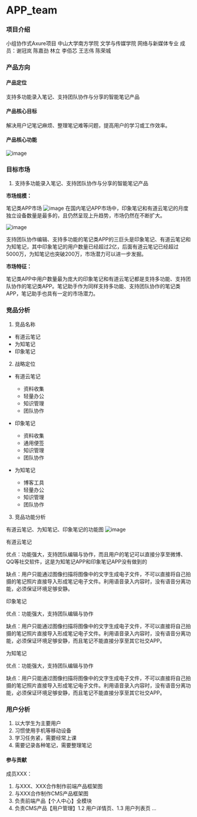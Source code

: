 # APP_team

### 项目介绍
小组协作式Axure项目
中山大学南方学院 文学与传媒学院 网络与新媒体专业
成员：谢冠岚 陈嘉劲 林立 李佰芯 王志伟 陈荣城

### 产品方向

#### 产品定位
支持多功能录入笔记、支持团队协作与分享的智能笔记产品
#### 产品核心目标
解决用户记笔记麻烦、整理笔记难等问题，提高用户的学习或工作效率。
#### 产品核心功能
![image](https://camo.githubusercontent.com/baf88b571c02bbc6712fda1dc302e1c5bada6434/68747470733a2f2f3639303234343935372e6769746875622e696f2f4150505f46696e616c2f2545372541432539342545382541452542302545352538412541392545362538392538422e706e67)


### 目标市场
1. 支持多功能录入笔记、支持团队协作与分享的智能笔记产品

**市场规模：**

笔记类APP市场
![image](https://690244957.github.io/APP_Final/%E7%AC%94%E8%AE%B0%E7%B1%BBAPP%E4%B8%A4%E5%A4%A7%E5%B7%A8%E5%A4%B4%E6%9C%88%E5%BA%A6%E7%8B%AC%E7%AB%8B%E8%AE%BE%E5%A4%87%E6%95%B0.png)
在国内笔记APP市场中，印象笔记和有道云笔记的月度独立设备数量是最多的，且仍然呈现上升趋势，市场仍然在不断扩大。


![image](https://690244957.github.io/APP_Final/%E7%AC%94%E8%AE%B0APP%E6%95%B0%E6%8D%AE%E5%88%86%E6%9E%90.jpg)

支持团队协作编辑、支持多功能的笔记类APP的三巨头是印象笔记、有道云笔记和为知笔记，其中印象笔记的用户数量已经超过2亿，后面有道云笔记已经超过5000万，为知笔记也突破200万，市场潜力可以进一步发掘。

**市场特征：**

笔记类APP中用户数量最为庞大的印象笔记和有道云笔记都是支持多功能、支持团队协作的笔记类APP。笔记助手作为同样支持多功能、支持团队协作的笔记类APP，笔记助手也具有一定的市场潜力。


### 竞品分析
1. 竞品名称
- 有道云笔记
- 为知笔记
- 印象笔记
2. 战略定位

- 有道云笔记
  - 资料收集
  - 轻量办公
  - 知识管理
  - 团队协作

- 印象笔记
  - 资料收集
  - 通用便签
  - 知识管理
  - 团队协作

- 为知笔记
  - 博客工具
  - 轻量办公
  - 知识管理
  - 团队协作

3. 竞品功能分析

有道云笔记、为知笔记、印象笔记的功能图
![image](https://690244957.github.io/APP_Final/%E5%9B%A2%E9%98%9F%E5%8D%8F%E4%BD%9C%E7%AC%94%E8%AE%B0%E7%B1%BBAPP.png)

有道云笔记

优点：功能强大，支持团队编辑与协作，而且用户的笔记可以直接分享至微博、QQ等社交软件，这是为知笔记APP和印象笔记APP没有做到的

缺点：用户只能通过图像扫描将图像中的文字生成电子文件，不可以直接将自己拍摄的笔记照片直接导入形成笔记电子文件。利用语音录入内容时，没有语音分离功能，必须保证环境足够安静。

印象笔记

优点：功能强大，支持团队编辑与协作

缺点：用户只能通过图像扫描将图像中的文字生成电子文件，不可以直接将自己拍摄的笔记照片直接导入形成笔记电子文件。利用语音录入内容时，没有语音分离功能，必须保证环境足够安静，而且笔记不能直接分享至其它社交APP。

为知笔记

优点：功能强大，支持团队编辑与协作

缺点：用户只能通过图像扫描将图像中的文字生成电子文件，不可以直接将自己拍摄的笔记照片直接导入形成笔记电子文件。利用语音录入内容时，没有语音分离功能，必须保证环境足够安静，而且笔记不能直接分享至其它社交APP。


### 用户分析  
1. 以大学生为主要用户
2. 习惯使用手机等移动设备
3. 学习任务紧，需要经常上课
4. 需要记录各种笔记，需要整理笔记

#### 参与贡献
成员XXX：  
1. 与XXX、XXX合作制作前端产品框架图
2. 与XXX合作制作CMS产品框架图
2. 负责前端产品【个人中心】全模块
3. 负责CMS产品【用户管理】1.2 用户详情页、1.3 用户列表页
...

